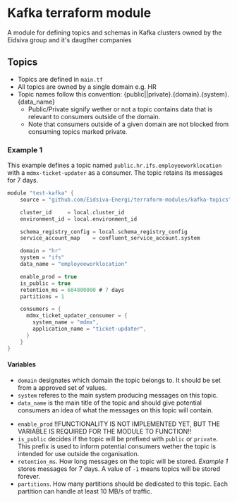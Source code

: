 # Kafka terraform module
A module for defining topics and schemas in Kafka clusters owned by the Eidsiva group and it's daugther companies


## Topics
* Topics are defined in `main.tf`
* All topics are owned by a single domain e.g. HR
* Topic names follow this convention: {public||private}.{domain}.{system}.{data_name}
  * Public/Private signify wether or not a topic contains data that is relevant to consumers outside of the domain.
  * Note that consumers outside of a given domain are not blocked from consuming topics marked private.


### Example 1
This example defines a topic named `public.hr.ifs.employeeworklocation` with a `mdmx-ticket-updater` as a consumer. The topic retains its messages for 7 days.


```c
module "test-kafka" {
    source = "github.com/Eidsiva-Energi/terraform-modules/kafka-topics"

    cluster_id     = local.cluster_id
    environment_id = local.environment_id

    schema_registry_config = local.schema_registry_config
    service_account_map    = confluent_service_account.system

    domain = "hr"
    system = "ifs"
    data_name = "employeeworklocation"

    enable_prod = true
    is_public = true
    retention_ms = 604800000 # 7 days
    partitions = 1

    consumers = {
      mdmx_ticket_updater_consumer = {
        system_name = "mdmx",
        application_name = "ticket-updater",
      }
    }
}
```

#### Variables

* `domain` designates which domain the topic belongs to. It should be set from a approved set of values.
* `system` referes to the main system producing messages on this topic.
* `data_name` is the main title of the topic and should give potential consumers an idea of what the messages on this topic will contain.
<!-- TODO: Update description when enable_prod functionality is implemented -->
* `enable_prod` !!FUNCTIONALITY IS NOT IMPLEMENTED YET, BUT THE VARIABLE IS REQUIRED FOR THE MODULE TO FUNCTION!!
* `is_public` decides if the topic will be prefixed with `public` or `private`. This prefix is used to inform potential consumers wether the topic is intended for use outside the organisation.
* `retention_ms`. How long messages on the topic will be stored. *Example 1* stores messages for 7 days. A value of `-1` means topics will be stored forever.
* `partitions`. How many partitions should be dedicated to this topic. Each partition can handle at least 10 MB/s of traffic.